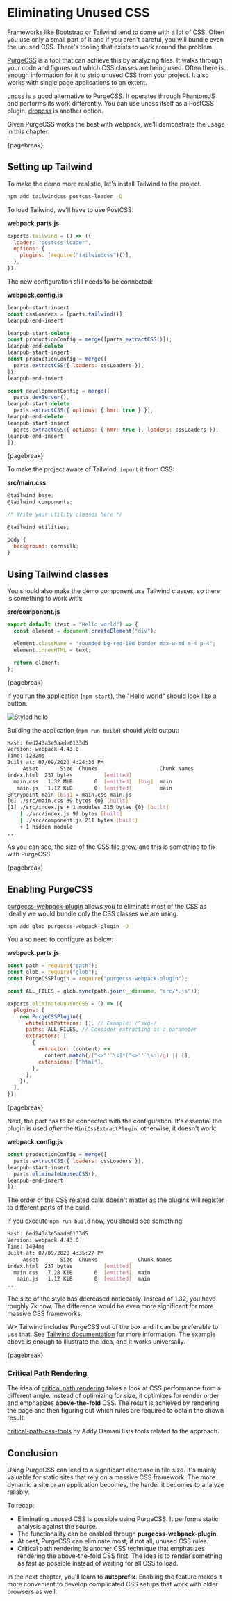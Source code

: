 # Eliminating Unused CSS

Frameworks like [Bootstrap](https://getbootstrap.com/) or [Tailwind](https://tailwindcss.com/) tend to come with a lot of CSS. Often you use only a small part of it and if you aren't careful, you will bundle even the unused CSS. There's tooling that exists to work around the problem.

[PurgeCSS](https://www.npmjs.com/package/purgecss) is a tool that can achieve this by analyzing files. It walks through your code and figures out which CSS classes are being used. Often there is enough information for it to strip unused CSS from your project. It also works with single page applications to an extent.

[uncss](https://www.npmjs.com/package/uncss) is a good alternative to PurgeCSS. It operates through PhantomJS and performs its work differently. You can use uncss itself as a PostCSS plugin. [dropcss](https://www.npmjs.com/package/dropcss) is another option.

Given PurgeCSS works the best with webpack, we'll demonstrate the usage in this chapter.

{pagebreak}

## Setting up Tailwind

To make the demo more realistic, let's install Tailwind to the project.

```bash
npm add tailwindcss postcss-loader -D
```

To load Tailwind, we'll have to use PostCSS:

**webpack.parts.js**

```javascript
exports.tailwind = () => ({
  loader: "postcss-loader",
  options: {
    plugins: [require("tailwindcss")()],
  },
});
```

The new configuration still needs to be connected:

**webpack.config.js**

```javascript
leanpub-start-insert
const cssLoaders = [parts.tailwind()];
leanpub-end-insert

leanpub-start-delete
const productionConfig = merge([parts.extractCSS()]);
leanpub-end-delete
leanpub-start-insert
const productionConfig = merge([
  parts.extractCSS({ loaders: cssLoaders }),
]);
leanpub-end-insert

const developmentConfig = merge([
  parts.devServer(),
leanpub-start-delete
  parts.extractCSS({ options: { hmr: true } }),
leanpub-end-delete
leanpub-start-insert
  parts.extractCSS({ options: { hmr: true }, loaders: cssLoaders }),
leanpub-end-insert
]);
```

{pagebreak}

To make the project aware of Tailwind, `import` it from CSS:

**src/main.css**

```javascript
@tailwind base;
@tailwind components;

/* Write your utility classes here */

@tailwind utilities;

body {
  background: cornsilk;
}
```

## Using Tailwind classes

You should also make the demo component use Tailwind classes, so there is something to work with:

**src/component.js**

```javascript
export default (text = "Hello world") => {
  const element = document.createElement("div");

  element.className = "rounded bg-red-100 border max-w-md m-4 p-4";
  element.innerHTML = text;

  return element;
};
```

{pagebreak}

If you run the application (`npm start`), the "Hello world" should look like a button.

![Styled hello](images/styled-button.png)

Building the application (`npm run build`) should yield output:

```bash
Hash: 6ed243a3e5aade0133d5
Version: webpack 4.43.0
Time: 1282ms
Built at: 07/09/2020 4:24:36 PM
     Asset       Size  Chunks                    Chunk Names
index.html  237 bytes          [emitted]
  main.css   1.32 MiB       0  [emitted]  [big]  main
   main.js   1.12 KiB       0  [emitted]         main
Entrypoint main [big] = main.css main.js
[0] ./src/main.css 39 bytes {0} [built]
[1] ./src/index.js + 1 modules 315 bytes {0} [built]
    | ./src/index.js 99 bytes [built]
    | ./src/component.js 211 bytes [built]
    + 1 hidden module
...
```

As you can see, the size of the CSS file grew, and this is something to fix with PurgeCSS.

{pagebreak}

## Enabling PurgeCSS

[purgecss-webpack-plugin](https://www.npmjs.com/package/purgecss-webpack-plugin) allows you to eliminate most of the CSS as ideally we would bundle only the CSS classes we are using.

```bash
npm add glob purgecss-webpack-plugin -D
```

You also need to configure as below:

**webpack.parts.js**

```javascript
const path = require("path");
const glob = require("glob");
const PurgeCSSPlugin = require("purgecss-webpack-plugin");

const ALL_FILES = glob.sync(path.join(__dirname, "src/*.js"));

exports.eliminateUnusedCSS = () => ({
  plugins: [
    new PurgeCSSPlugin({
      whitelistPatterns: [], // Example: /^svg-/
      paths: ALL_FILES, // Consider extracting as a parameter
      extractors: [
        {
          extractor: (content) =>
            content.match(/[^<>"'`\s]*[^<>"'`\s:]/g) || [],
          extensions: ["html"],
        },
      ],
    }),
  ],
});
```

{pagebreak}

Next, the part has to be connected with the configuration. It's essential the plugin is used _after_ the `MiniCssExtractPlugin`; otherwise, it doesn't work:

**webpack.config.js**

```javascript
const productionConfig = merge([
  parts.extractCSS({ loaders: cssLoaders }),
leanpub-start-insert
  parts.eliminateUnusedCSS(),
leanpub-end-insert
]);
```

The order of the CSS related calls doesn't matter as the plugins will register to different parts of the build.

If you execute `npm run build` now, you should see something:

```bash
Hash: 6ed243a3e5aade0133d5
Version: webpack 4.43.0
Time: 1494ms
Built at: 07/09/2020 4:35:27 PM
     Asset       Size  Chunks             Chunk Names
index.html  237 bytes          [emitted]
  main.css   7.28 KiB       0  [emitted]  main
   main.js   1.12 KiB       0  [emitted]  main
...
```

The size of the style has decreased noticeably. Instead of 1.32, you have roughly 7k now. The difference would be even more significant for more massive CSS frameworks.

W> Tailwind includes PurgeCSS out of the box and it can be preferable to use that. See [Tailwind documentation](https://tailwindcss.com/docs/controlling-file-size/#removing-unused-css) for more information. The example above is enough to illustrate the idea, and it works universally.

{pagebreak}

### Critical Path Rendering

The idea of [critical path rendering](https://developers.google.com/web/fundamentals/performance/critical-rendering-path/) takes a look at CSS performance from a different angle. Instead of optimizing for size, it optimizes for render order and emphasizes **above-the-fold** CSS. The result is achieved by rendering the page and then figuring out which rules are required to obtain the shown result.

[critical-path-css-tools](https://github.com/addyosmani/critical-path-css-tools) by Addy Osmani lists tools related to the approach.

## Conclusion

Using PurgeCSS can lead to a significant decrease in file size. It's mainly valuable for static sites that rely on a massive CSS framework. The more dynamic a site or an application becomes, the harder it becomes to analyze reliably.

To recap:

- Eliminating unused CSS is possible using PurgeCSS. It performs static analysis against the source.
- The functionality can be enabled through **purgecss-webpack-plugin**.
- At best, PurgeCSS can eliminate most, if not all, unused CSS rules.
- Critical path rendering is another CSS technique that emphasizes rendering the above-the-fold CSS first. The idea is to render something as fast as possible instead of waiting for all CSS to load.

In the next chapter, you'll learn to **autoprefix**. Enabling the feature makes it more convenient to develop complicated CSS setups that work with older browsers as well.
